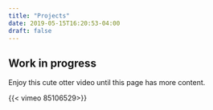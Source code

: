 ```yaml
---
title: "Projects"
date: 2019-05-15T16:20:53-04:00
draft: false
---
```


## Work in progress

Enjoy this cute otter video until this page has more content.

{{< vimeo 85106529>}}
